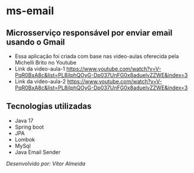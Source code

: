 #  ms-email
## Microsserviço responsável por enviar email usando o Gmail

* Essa aplicação foi criada com base nas video-aulas oferecida pela Michelli Brito no Youtube
* Link da video-aula-1 <https://www.youtube.com/watch?v=V-PqR0BxA8c&list=PL8iIphQOyG-Dp037UnFG0x8aduelvZZWE&index=3>
* Link da video-aula-2 <https://www.youtube.com/watch?v=V-PqR0BxA8c&list=PL8iIphQOyG-Dp037UnFG0x8aduelvZZWE&index=3>

## Tecnologias utilizadas
* Java 17
* Spring boot
* JPA
* Lombok
* MySql
* Java Email Sender


<em>Desenvolvido por: Vitor Almeida</em>
